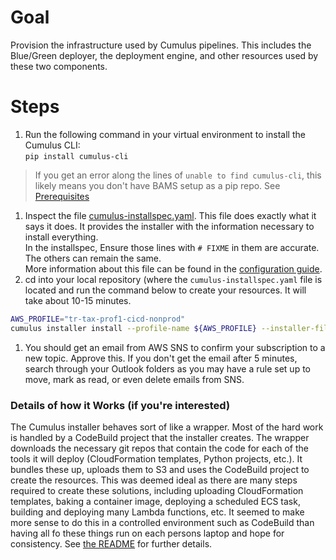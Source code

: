 # Goal
Provision the infrastructure used by Cumulus pipelines.  This includes the Blue/Green deployer, the deployment engine, and other resources used by these two components.


# Steps
1. Run the following command in your virtual environment to install the Cumulus CLI:  
`pip install cumulus-cli`  
> If you get an error along the lines of `unable to find cumulus-cli`, this likely means you don't have BAMS setup as a pip repo.  See [Prerequisites](https://thehub.thomsonreuters.com/docs/DOC-2914661#jive_content_id_SAMI_Bams_Credentials_and_Usage)

1. Inspect the file [cumulus-installspec.yaml](cumulus-installspec.yaml).  This file does exactly what it says it does.  It provides the installer with the information necessary to install everything.  
In the installspec, Ensure those lines with `# FIXME` in them are accurate.  The others can remain the same.  
More information about this file can be found in the [configuration guide](https://thehub.thomsonreuters.com/docs/DOC-2914507).
1. cd into your local repository (where the `cumulus-installspec.yaml` file is located and run the command below to create your resources.  It will take about 10-15 minutes.  
```sh
AWS_PROFILE="tr-tax-prof1-cicd-nonprod"
cumulus installer install --profile-name ${AWS_PROFILE} --installer-file cumulus-installspec.yaml
```
1. You should get an email from AWS SNS to confirm your subscription to a new topic.  Approve this.  If you don't get the email after 5 minutes, search through your Outlook folders as you may have a rule set up to move, mark as read, or even delete emails from SNS.


### Details of how it Works (if you're interested)
The Cumulus installer behaves sort of like a wrapper.  Most of the hard work is handled by a CodeBuild project that the installer creates.  The wrapper downloads the necessary git repos that contain the code for each of the tools it will deploy (CloudFormation templates, Python projects, etc.).  It bundles these up, uploads them to S3 and uses the CodeBuild project to create the resources.  This was deemed ideal as there are many steps required to create these solutions, including uploading CloudFormation templates, baking a container image, deploying a scheduled ECS task, building and deploying many Lambda functions, etc.  It seemed to make more sense to do this in a controlled environment such as CodeBuild than having all fo these things run on each persons laptop and hope for consistency. See [the README](https://git.sami.int.thomsonreuters.com/project-cumulus/python-cumulus-installer) for further details.
